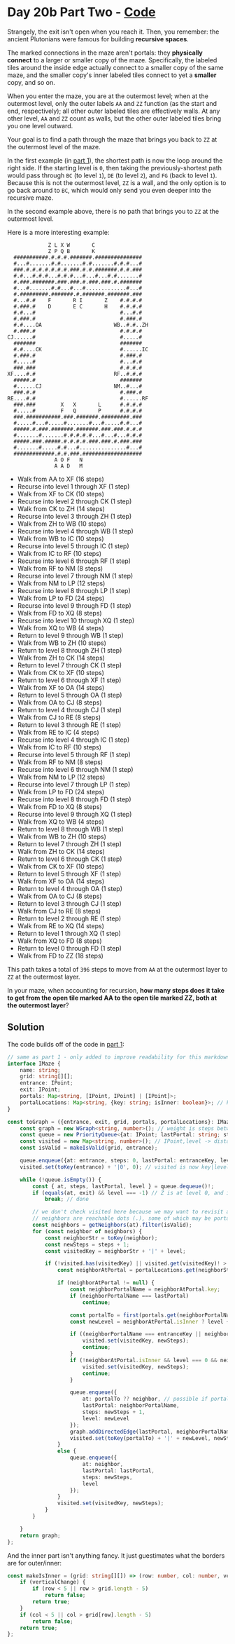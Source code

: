 # Day 20b Part Two - [Code](20b.ts)
Strangely, the exit isn't open when you reach it. Then, you remember: the ancient Plutonians were famous for building **recursive spaces**.

The marked connections in the maze aren't portals: they **physically connect** to a larger or smaller copy of the maze. Specifically, the labeled tiles around the inside edge actually connect to a smaller copy of the same maze, and the smaller copy's inner labeled tiles connect to yet a **smaller** copy, and so on.

When you enter the maze, you are at the outermost level; when at the outermost level, only the outer labels `AA` and `ZZ` function (as the start and end, respectively); all other outer labeled tiles are effectively walls. At any other level, `AA` and `ZZ` count as walls, but the other outer labeled tiles bring you one level outward.

Your goal is to find a path through the maze that brings you back to `ZZ` at the outermost level of the maze.

In the first example (in [part 1](20.md)), the shortest path is now the loop around the right side. If the starting level is `0`, then taking the previously-shortest path would pass through `BC` (to level `1`), `DE` (to level `2`), and `FG` (back to level `1`). Because this is not the outermost level, `ZZ` is a wall, and the only option is to go back around to `BC`, which would only send you even deeper into the recursive maze.

In the second example above, there is no path that brings you to `ZZ` at the outermost level.

Here is a more interesting example:
```
             Z L X W       C                 
             Z P Q B       K                 
  ###########.#.#.#.#######.###############  
  #...#.......#.#.......#.#.......#.#.#...#  
  ###.#.#.#.#.#.#.#.###.#.#.#######.#.#.###  
  #.#...#.#.#...#.#.#...#...#...#.#.......#  
  #.###.#######.###.###.#.###.###.#.#######  
  #...#.......#.#...#...#.............#...#  
  #.#########.#######.#.#######.#######.###  
  #...#.#    F       R I       Z    #.#.#.#  
  #.###.#    D       E C       H    #.#.#.#  
  #.#...#                           #...#.#  
  #.###.#                           #.###.#  
  #.#....OA                       WB..#.#..ZH
  #.###.#                           #.#.#.#  
CJ......#                           #.....#  
  #######                           #######  
  #.#....CK                         #......IC
  #.###.#                           #.###.#  
  #.....#                           #...#.#  
  ###.###                           #.#.#.#  
XF....#.#                         RF..#.#.#  
  #####.#                           #######  
  #......CJ                       NM..#...#  
  ###.#.#                           #.###.#  
RE....#.#                           #......RF
  ###.###        X   X       L      #.#.#.#  
  #.....#        F   Q       P      #.#.#.#  
  ###.###########.###.#######.#########.###  
  #.....#...#.....#.......#...#.....#.#...#  
  #####.#.###.#######.#######.###.###.#.#.#  
  #.......#.......#.#.#.#.#...#...#...#.#.#  
  #####.###.#####.#.#.#.#.###.###.#.###.###  
  #.......#.....#.#...#...............#...#  
  #############.#.#.###.###################  
               A O F   N                     
               A A D   M                     
```

* Walk from AA to XF (16 steps)
* Recurse into level 1 through XF (1 step)
* Walk from XF to CK (10 steps)
* Recurse into level 2 through CK (1 step)
* Walk from CK to ZH (14 steps)
* Recurse into level 3 through ZH (1 step)
* Walk from ZH to WB (10 steps)
* Recurse into level 4 through WB (1 step)
* Walk from WB to IC (10 steps)
* Recurse into level 5 through IC (1 step)
* Walk from IC to RF (10 steps)
* Recurse into level 6 through RF (1 step)
* Walk from RF to NM (8 steps)
* Recurse into level 7 through NM (1 step)
* Walk from NM to LP (12 steps)
* Recurse into level 8 through LP (1 step)
* Walk from LP to FD (24 steps)
* Recurse into level 9 through FD (1 step)
* Walk from FD to XQ (8 steps)
* Recurse into level 10 through XQ (1 step)
* Walk from XQ to WB (4 steps)
* Return to level 9 through WB (1 step)
* Walk from WB to ZH (10 steps)
* Return to level 8 through ZH (1 step)
* Walk from ZH to CK (14 steps)
* Return to level 7 through CK (1 step)
* Walk from CK to XF (10 steps)
* Return to level 6 through XF (1 step)
* Walk from XF to OA (14 steps)
* Return to level 5 through OA (1 step)
* Walk from OA to CJ (8 steps)
* Return to level 4 through CJ (1 step)
* Walk from CJ to RE (8 steps)
* Return to level 3 through RE (1 step)
* Walk from RE to IC (4 steps)
* Recurse into level 4 through IC (1 step)
* Walk from IC to RF (10 steps)
* Recurse into level 5 through RF (1 step)
* Walk from RF to NM (8 steps)
* Recurse into level 6 through NM (1 step)
* Walk from NM to LP (12 steps)
* Recurse into level 7 through LP (1 step)
* Walk from LP to FD (24 steps)
* Recurse into level 8 through FD (1 step)
* Walk from FD to XQ (8 steps)
* Recurse into level 9 through XQ (1 step)
* Walk from XQ to WB (4 steps)
* Return to level 8 through WB (1 step)
* Walk from WB to ZH (10 steps)
* Return to level 7 through ZH (1 step)
* Walk from ZH to CK (14 steps)
* Return to level 6 through CK (1 step)
* Walk from CK to XF (10 steps)
* Return to level 5 through XF (1 step)
* Walk from XF to OA (14 steps)
* Return to level 4 through OA (1 step)
* Walk from OA to CJ (8 steps)
* Return to level 3 through CJ (1 step)
* Walk from CJ to RE (8 steps)
* Return to level 2 through RE (1 step)
* Walk from RE to XQ (14 steps)
* Return to level 1 through XQ (1 step)
* Walk from XQ to FD (8 steps)
* Return to level 0 through FD (1 step)
* Walk from FD to ZZ (18 steps)

This path takes a total of `396` steps to move from `AA` at the outermost layer to `ZZ` at the outermost layer.

In your maze, when accounting for recursion, **how many steps does it take to get from the open tile marked AA to the open tile marked ZZ, both at the outermost layer**?

## Solution

The code builds off of the code in [part 1](20.md):

```typescript
// same as part 1 - only added to improve readability for this markdown.
interface IMaze {
    name: string;
    grid: string[][];
    entrance: IPoint;
    exit: IPoint;
    portals: Map<string, [IPoint, IPoint] | [IPoint]>;
    portalLocations: Map<string, {key: string; isInner: boolean}>; // key is IPoint in toString()
}

const toGraph = ({entrance, exit, grid, portals, portalLocations}: IMaze) => {
    const graph = new WGraph<string, number>(); // weight is steps between portals
    const queue = new PriorityQueue<{at: IPoint; lastPortal: string; steps: number; level: number}>(p => -1 * p.steps);
    const visited = new Map<string, number>(); // IPoint,level -> distance from entrance
    const isValid = makeIsValid(grid, entrance);

    queue.enqueue({at: entrance, steps: 0, lastPortal: entranceKey, level: 0});
    visited.set(toKey(entrance) + '|0', 0); // visited is now key|level

    while (!queue.isEmpty()) {
        const { at, steps, lastPortal, level } = queue.dequeue()!;
        if (equals(at, exit) && level === -1) // Z is at level 0, and it'll do level - 1 = -1
            break; // done

        // we don't check visited here because we may want to revisit a visited node if the steps are shorter
        // neighbors are reachable dots (.), some of which may be portals
        const neighbors = getNeighbors(at).filter(isValid);
        for (const neighbor of neighbors) {
            const neighborStr = toKey(neighbor);
            const newSteps = steps + 1;
            const visitedKey = neighborStr + '|' + level;

            if (!visited.has(visitedKey) || visited.get(visitedKey)! > newSteps) {
                const neighborAtPortal = portalLocations.get(neighborStr);

                if (neighborAtPortal != null) {
                    const neighborPortalName = neighborAtPortal.key;
                    if (neighborPortalName === lastPortal)
                        continue;

                    const portalTo = first(portals.get(neighborPortalName)!.filter(p => !equals(p, neighbor)));
                    const newLevel = neighborAtPortal.isInner ? level + 1 : level - 1;

                    if ((neighborPortalName === entranceKey || neighborPortalName === exitKey) && level !== 0) {
                        visited.set(visitedKey, newSteps);
                        continue;
                    }
                    if (!neighborAtPortal.isInner && level === 0 && neighborPortalName !== exitKey) {
                        visited.set(visitedKey, newSteps);
                        continue;
                    }

                    queue.enqueue({
                        at: portalTo ?? neighbor, // possible if portal === 'ZZ'
                        lastPortal: neighborPortalName,
                        steps: newSteps + 1,
                        level: newLevel
                    });
                    graph.addDirectedEdge(lastPortal, neighborPortalName, newSteps);
                    visited.set(toKey(portalTo) + '|' + newLevel, newSteps);
                }
                else {
                    queue.enqueue({
                        at: neighbor,
                        lastPortal: lastPortal,
                        steps: newSteps,
                        level
                    });
                }
                visited.set(visitedKey, newSteps);
            }
        }

    }
    return graph;
};
```

And the inner part isn't anything fancy. It just guestimates what the borders are for outer/inner:

```typescript
const makeIsInner = (grid: string[][]) => (row: number, col: number, verticalChange: boolean) => {
    if (verticalChange) {
        if (row < 5 || row > grid.length - 5)
            return false;
        return true;
    }
    if (col < 5 || col > grid[row].length - 5)
        return false;
    return true;
};
```